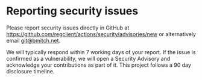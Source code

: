 # Reporting security issues

Please report security issues directly in GitHub at <https://github.com/regclient/actions/security/advisories/new> or alternatively email <git@bmitch.net>.

We will typically respond within 7 working days of your report. If the issue is confirmed as a vulnerability, we will open a Security Advisory and acknowledge your contributions as part of it. This project follows a 90 day disclosure timeline.
